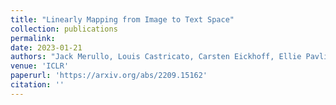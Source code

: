```yaml
---
title: "Linearly Mapping from Image to Text Space"
collection: publications
permalink: 
date: 2023-01-21
authors: "Jack Merullo, Louis Castricato, Carsten Eickhoff, Ellie Pavlick"
venue: 'ICLR'
paperurl: 'https://arxiv.org/abs/2209.15162'
citation: ''
---
```

